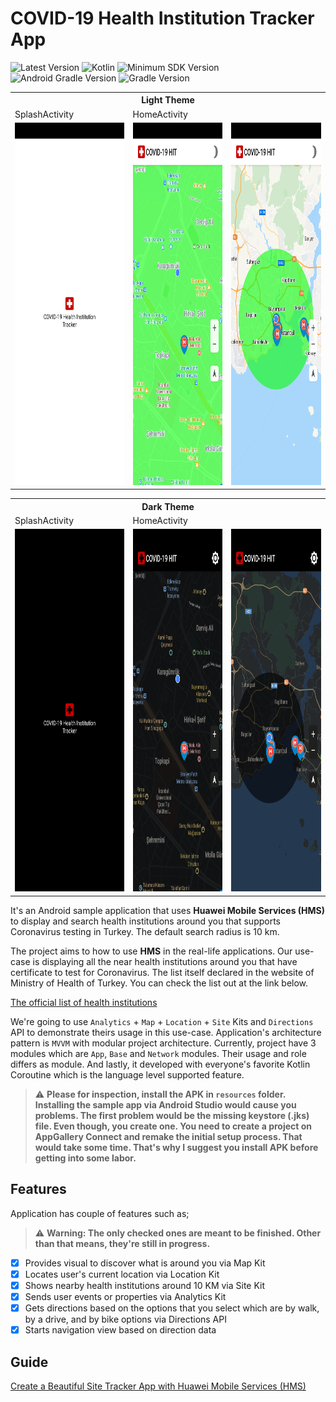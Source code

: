 # COVID-19 Health Institution Tracker App

![Latest Version](https://img.shields.io/badge/latestVersion-0.1-yellow) ![Kotlin](https://img.shields.io/badge/language-kotlin-blue) ![Minimum SDK Version](https://img.shields.io/badge/minSDK-21-orange) ![Android Gradle Version](https://img.shields.io/badge/androidGradleVersion-4.0.0-green) ![Gradle Version](https://img.shields.io/badge/gradleVersion-6.1.1-informational)

<table>
  <tr>
    <th colspan="3">Light Theme</th>
  </tr>
  <tr>
    <td>SplashActivity</td>
     <td colspan="2">HomeActivity</td>
  </tr>
  <tr>
    <td><img src="resources/splash_light.png" width=270 height=580></td>
    <td><img src="resources/home_light.png" width=270 height=580></td>
    <td><img src="resources/home_light_distant_look.png" width=270 height=580></td>
  </tr>
 </table>

 <table>
  <tr>
    <th colspan="3">Dark Theme</th>
  </tr>
  <tr>
    <td>SplashActivity</td>
     <td colspan="2">HomeActivity</td>
  </tr>
  <tr>
    <td><img src="resources/splash_dark.png" width=270 height=580></td>
    <td><img src="resources/home_dark.png" width=270 height=580></td>
    <td><img src="resources/home_dark_distant_look.png" width=270 height=580></td>
  </tr>
 </table>

It's an Android sample application that uses **Huawei Mobile Services (HMS)** to display and search health institutions around you that supports Coronavirus testing in Turkey. The default search radius is 10 km. 

The project aims to how to use **HMS** in the real-life applications. Our use-case is displaying all the near health institutions around you that have certificate to test for Coronavirus. The list itself declared in the website of Ministry of Health of Turkey. You can check the list out at the link below.

[The official list of health institutions](https://covid19bilgi.saglik.gov.tr/tr/covid-19-yetkilendirilmis-tani-laboratuvarlari-listesi)

We're going to use `Analytics` + `Map` + `Location` + `Site` Kits and `Directions` API to demonstrate theirs usage in this use-case. Application's architecture pattern is `MVVM` with modular project architecture. Currently, project have 3 modules which are `App`, `Base` and `Network` modules. Their usage and role differs as module. And lastly, it developed with everyone's favorite Kotlin Coroutine which is the language level supported feature.

> ⚠ **Please for inspection, install the APK in `resources` folder. Installing the sample app via Android Studio would cause you problems. The first problem would be the missing keystore (.jks) file. Even though, you create one. You need to create a project on AppGallery Connect and remake the initial setup process. That would take some time. That's why I suggest you install APK before getting into some labor.**



## Features

Application has couple of features such as;

> ⚠ **Warning: The only checked ones are meant to be finished. Other than that means, they're still in progress.**  

- [x]  Provides visual to discover what is around you via Map Kit
- [x]  Locates user's current location via Location Kit
- [x]  Shows nearby health institutions around 10 KM via Site Kit
- [x]  Sends user events or properties via Analytics Kit
- [x]  Gets directions based on the options that you select which are by walk, by a drive, and by bike options via Directions API
- [x]  Starts navigation view based on direction data

## Guide
[Create a Beautiful Site Tracker App with Huawei Mobile Services (HMS)](https://medium.com/huawei-developers/creating-site-tracker-app-with-huawei-mobile-services-hms-765a6c0ca61e)
